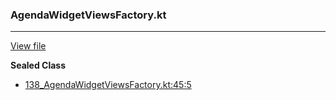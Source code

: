 ### AgendaWidgetViewsFactory.kt
---
[View file](../files/138_AgendaWidgetViewsFactory.kt)

**Sealed Class**

 - [138_AgendaWidgetViewsFactory.kt:45:5](../files/138_AgendaWidgetViewsFactory.kt#L45)
